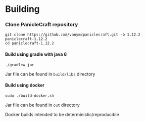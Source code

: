 # Building

### Clone PanicleCraft repository

```
git clone https://github.com/vanym/paniclecraft.git -b 1.12.2 paniclecraft-1.12.2
cd paniclecraft-1.12.2
```

#### Build using gradle with java 8
```
./gradlew jar
```

Jar file can be found in `build/libs` directory

#### Build using docker
```
sudo ./build-docker.sh
```

Jar file can be found in `out` directory

Docker builds intended to be deterministic/reproducible
